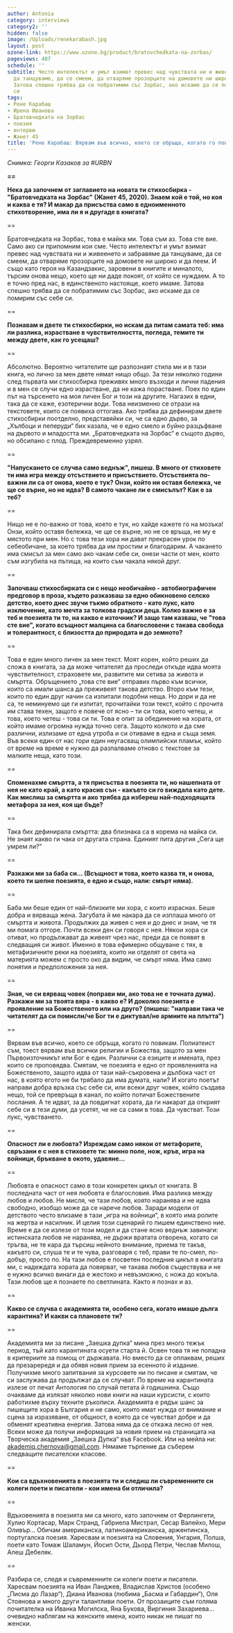 ```yaml
---
author: Antonia
category: interviews
category2: ''
hidden: false
image: /Uploads/renekarabash.jpg
layout: post
ozone-link: https://www.ozone.bg/product/bratovchedkata-na-zorbas/
pageviews: 407
schedule: ''
subtitle: Често интелектът и умът взимат превес над чувствата ни и живеенето и забравяме
  да танцуваме, да се смеем, да отваряме прозорците на домовете ни широко и да пеем.
  Затова спешно трябва да се побратимим със Зорбас, ако искаме да се помирим със себе
  си
tags:
- Рене Карабаш
- Ирена Иванова
- Братовчедката на Зорбас
- поезия
- интервю
- Жанет 45
title: 'Рене Карабаш: Вярвам във всичко, което се обръща, когато го повикам'
---
```


*Снимка: Георги Казаков за #URBN*

**\==**

**Нека да започнем от заглавието на новата ти стихосбирка - "Братовчедката на Зорбас" (Жанет 45, 2020). Знаем кой е той, но коя и каква е тя? И макар да присъства само в едноименното стихотворение, има ли я и другаде в книгата?**

\==

Братовчедката на Зорбас, това е майка ми. Това съм аз. Това сте вие. Само ако си припомним кои сме. Често интелектът и умът взимат превес над чувствата ни и живеенето и забравяме да танцуваме, да се смеем, да отваряме прозорците на домовете ни широко и да пеем. И също като героя на Казандзакис, заровени в книгите и миналото, търсим онова нещо, което ще ни даде покоят, от който се нуждаем. А то е точно пред нас, в единственото настояще, което имаме. Затова спешно трябва да се побратимим със Зорбас, ако искаме да се помирим със себе си.

\==

**Познавам и двете ти стихосбирки, но искам да питам самата теб: има ли разлика, израстване в чувствителността, погледа, темите ти между двете, как го усещаш?**

\==

Абсолютно. Вероятно читателите ще разпознаят стила ми и в тази книга, но лично за мен двете нямат нищо общо. За тези няколко години след първата ми стихосбирка преживях много възходи и лични падения и в мен се случи едно израстване, да не кажа порастване. Поех по един път на търсенето на моя личен Бог и този на другите. Нагазих в едни, така да се каже, езотерични води. Това неизменно се отрази на текстовете, които се появиха оттогава. Ако трябва да дефинирам двете стихосбирки поотделно, представяйки си, че са едно дърво, за „Хълбоци и пеперуди“ бих казала, че е едно смело и буйно разцъфване на дървото и младостта ми. „Братовчедката на Зорбас“ е същото дърво, но обсипано с плод. Преждевременно узрял.

\==

**"Напускането се случва само веднъж", пишеш. В много от стиховете ти има игра между отсъствието и присъствието. Отсъствията по-важни ли са от онова, което е тук? Онзи, който ни оставя бележка, че ще се върне, но не идва? В самото чакане ли е смисълът? Как е за теб?**

\==

Нищо не е по-важно от това, което е тук, но хайде кажете го на мозъка! Онзи, който оставя бележка, че ще се върне, но не се връща, не му е мястото при мен. Но с това тези хора ни дават прекрасен урок по себеобичане, за което трябва да им простим и благодарим. А чакането има смисъл за мен само ако чакам себе си, онези части от мен, които съм изгубила на пътища, на които съм чакала някой друг.

\==

**Започваш стихосбирката си с нещо необичайно - автобиографичен предговор в проза, където разказваш за едно обикновено селско детство, което днес звучи тъкмо обратното - като лукс, като изключение, като мечта за толкова градски деца. Колко важно е за теб и поезията ти то, на какво е източник? И защо там казваш, че "това сте вие", когато всъщност малцина са благословени с такава свобода и толерантност, с близостта до природата и до земното?**

\==

Това е един много личен за мен текст. Моят корен, който реших да сложа в книгата, за да може читателят да проследи откъде идва моята чувствителност, страховете ми, развитите ми сетива за живота и смъртта. Обръщението „това сте вие“ отправих първо към всички, които са имали шанса да преживеят такова детство. Второ към тези, които по един друг начин са изпитали подобни неща. Но дори и да не са, те неминуемо ще ги изпитат, прочитайки този текст, който с прочита им става техен, защото е повече от ясно – ти си това, което четеш, и това, което четеш - това си ти. Това е опит за обединение на хората, от който имаме огромна нужда точно сега. Защото колкото и да сме различни, излизаме от една утроба и си отиваме в една и съща земя. Във всеки един от нас гори един неугасващ олимпийски пламък, който от време на време е нужно да разпалваме отново с текстове за малките неща, като този.

\==

**Споменахме смъртта, а тя присъства в поезията ти, но нашепната от нея не като край, а като красив сън - какъвто си го виждала като дете. Как мислиш за смъртта и ако трябва да избереш най-подходящата метафора за нея, коя ще бъде?**

\==

Така бих дефинирала смъртта: два близнака са в корема на майка си. Не знаят какво ги чака от другата страна. Единият пита другия „Сега ще умрем ли?“

\==

**Разкажи ми за баба си... (Всъщност и това, което казва тя, и онова, което ти шепне поезията, е едно и също, нали: смърт няма).**

\==

Баба ми беше един от най-близките ми хора, с които израснах. Беше добра и вярваща жена. Загубата й ме накара да се изплаша много от смъртта и живота. Продължих да живея с нея и до днес и знам, че тя ми помага отгоре. Почти всеки ден си говоря с нея. Някои хора си отиват, но продължават да живеят чрез нас, преди да се появят в следващия си живот. Именно в това ефимерно общуване с тях, в метафизичните реки на поезията, които ни отделят от света на материята можем с просто око да видим, че смърт няма. Има само понятия и предположения за нея.

\==

**Зная, че си вярващ човек (поправи ми, ако това не е точната дума). Разкажи ми за твоята вяра - в какво е? И доколко поезията е проявление на Божественото или на друго? (пишеш: "направи така че читателят да си помисли/че Бог ти е диктувал/не армиите на плътта")**

\==

Вярвам във всичко, което се обръща, когато го повикам. Полиатеист съм, тоест вярвам във всички религии и Божества, защото за мен Първоизточникът или Бог е един. Различни са езиците и имената, през които се проповядва. Смятам, че поезията е едно от проявленията на Божественото, защото идва от тази най-съкровена и дълбока част от нас, в която егото не би трябало да има думата, нали? И когато поетът направи добра връзка със себе си, или всеки друг човек, който създава нещо, той се превръща в канал, по който потичат Божествените послания. А те идват, за да повдигнат хората, да ги накарат да открият себе си в тези думи, да усетят, че не са сами в това. Да чувстват. Този лукс, чувстването.

\==

**Опасност ли е любовта? Изреждам само някои от метафорите, свръзани е с нея в стиховете ти: минно поле, нож, кръв, игра на войници, бръкване в окото, удавяне...**

\==

Любовта е опасност само в този конкретен цикъл от книгата. В последната част от нея любовта е благословия. Има разлика между любов и любов. Не мисля, че тази любов, която наранява и не идва свободно, изобщо може да се нарече любов. Заради модели от детството често влизаме в тази „игра на войници“, в която има ролите на жертва и насилник. И целия този сценарий го пишем единствено ние. Време е да се излезе от този модел и да стане ясно веднъж завинаги: истинската любов не наранява, не държи вратата отворена, когато си тръгва, не те кара да търсиш нейното внимание, приема те такъв, какъвто си, слуша те и те чува, разговаря с теб, прави те по-смел, по-добър, просто по. На тази любов е посветен последния цикъл в книгата ми, с надеждата хората да повярват, че такава любов съществува и не е нужно всичко винаги да е жестоко и невъзможно, с ножа до кокъла. Тази любов ще я познаете по светлината. Както я познах и аз.

\==

**Какво се случва с академията ти, особено сега, когато имаше дълга карантина? И какви са плановете ти?**

\==

Академията ми за писане „Заешка дупка“ мина през много тежък период, тъй като карантината осуети старта й. Освен това тя не попадна в критериите за помощ от държавата. Но вместо да се оплаквам, реших да презарередя и да обявя новия прием за есенното й издание. Получихме много запитвания за курсовете ни по писане и смятам, че си заслужава да продължат да се случват. По време на карантината излезе от печат Антология по случай петата й годишнина. Също очакваме да излязат няколко нови книги на наши курсисти, с които работихме върху техните ръкописи. Академията е рядък шанс за пишещите хора в България и не само, които имат нужда от внимание и сцена за изразяване, от общност, в която да се чувстват добре и да обменят креативна енергия. Затова няма да се откажа лесно от нея. Всеки може да получи информация за новия прием на страницата на Творческа академия „Заешка Дупка“ във Facebook. Или на мейла ни: akademiq.chernova@gmail.com. Нямаме търпение да съберем следващите писателски класове.

\==

**Кои са вдъхновенията в поезията ти и следиш ли съвременните си колеги поети и писатели - кои имена би отличила?**

\==

Вдъховенията в поезията ми са много, като започнем от Ферлингети, Хулио Кортасар, Марк Странд, Габриела Мистрал, Сесар Валейхо, Мери Оливър… Обичам американска, латиноамериканска, аржентинска, португалска поезия. Харесвам и поезията на Словения, Унгария, Полша, поети като Томаж Шаламун, Йосип Ости, Дьорд Петри, Чеслав Милош, Алеш Дебеляк.

\==

Разбира се, следя и съвременните си колеги поети и писатели. Харесвам поезията на Иван Ланджев, Владислав Христов (особено „Писма до Лазар“), Диана Иванова (любима „Басма и Габардин“), Оля Стоянова и много други талантливи поети. От прозаиците съм голяма почитателка на Иванка Могилска, Яна Букова, Виргиния Захариева… очевидно наблягам на женските имена, които никак не пишат по женски.